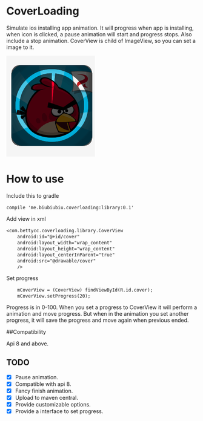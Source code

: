 CoverLoading
============

Simulate ios installing app animation. It will progress when app is installing, when icon is clicked, a pause animation will start and progress stops. Also include a stop animation. CoverView is child of ImageView, so you can set a image to it.

![](./slide2.gif)

How to use
==========

Include this to gradle

    compile 'me.biubiubiu.coverloading:library:0.1'

Add view in xml

    <com.bettycc.coverloading.library.CoverView
        android:id="@+id/cover"
        android:layout_width="wrap_content"
        android:layout_height="wrap_content"
        android:layout_centerInParent="true"
        android:src="@drawable/cover"
        />


Set progress

        mCoverView = (CoverView) findViewById(R.id.cover);
        mCoverView.setProgress(20);

Progress is in 0-100. When you set a progress to CoverView it will perform a animation and move progress. But when in the animation you set another progress, it will save the progress and move again when previous ended.

##Compatibility

Api 8 and above.
 
## TODO

* [x] Pause animation.
* [x] Compatible with api 8.
* [x] Fancy finish animation.
* [x] Upload to maven central.
* [x] Provide customizable options.
* [x] Provide a interface to set progress.
